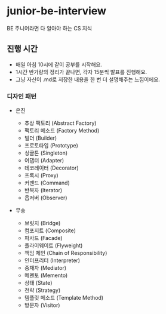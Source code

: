 # junior-be-interview
BE 주니어라면 다 알아야 하는 CS 지식

## 진행 시간

- 매일 아침 10시에 같이 공부를 시작해요.
- 1시간 반가량의 정리가 끝나면, 각자 15분씩 발표를 진행해요.
- 그냥 자신이 .md로 저장한 내용을 한 번 더 설명해주는 느낌이에요.

### 디자인 패턴
- 은진
  - 추상 팩토리 (Abstract Factory)
  - 팩토리 메소드 (Factory Method)
  - 빌더 (Builder)
  - 프로토타입 (Prototype)
  - 싱글톤 (Singleton)
  - 어댑터 (Adapter)
  - 데코레이터 (Decorator)
  - 프록시 (Proxy)
  - 커맨드 (Command)
  - 반복자 (Iterator)
  - 옵저버 (Observer)

- 무송
  - 브릿지 (Bridge)
  - 컴포지트 (Composite)
  - 파사드 (Facade)
  - 플라이웨이트 (Flyweight)
  - 책임 체인 (Chain of Responsibility)
  - 인터프리터 (Interpreter)
  - 중재자 (Mediator)
  - 메멘토 (Memento)
  - 상태 (State)
  - 전략 (Strategy)
  - 템플릿 메소드 (Template Method)
  - 방문자 (Visitor)
